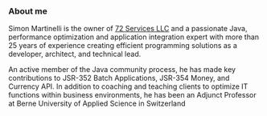 ### About me

Simon Martinelli is the owner of [72 Services LLC](https://72.services) and a passionate Java, performance optimization and application integration expert with more than 25 years of experience creating efficient programming solutions as a developer, architect, and technical lead.

An active member of the Java community process, he has made key contributions to JSR-352 Batch Applications, JSR-354 Money, and Currency API. In addition to coaching and teaching clients to optimize IT functions within business environments, he has been an Adjunct Professor at Berne University of Applied Science in Switzerland
